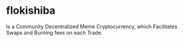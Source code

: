 # flokishiba
Is a Community Decentralized Meme Cryptocurrency, which Facilitates Swaps and Burning fees on each Trade.
